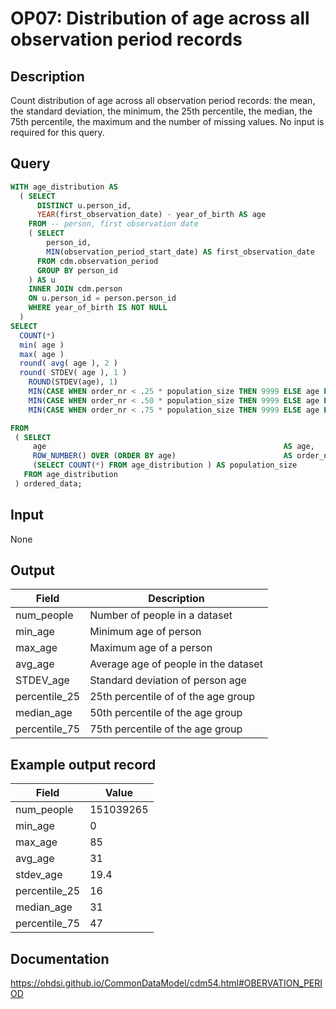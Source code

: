 <!---
Group:observation period
Name:OP07 Distribution of age across all observation period records
Author: Alberto Labarga
CDM Version: 5.4
-->

# OP07: Distribution of age across all observation period records

## Description
Count distribution of age across all observation period records:  the mean, the standard deviation, the minimum, the 25th percentile, the median, the 75th percentile, the maximum and the number of missing values. No input is required for this query.

## Query
```sql
WITH age_distribution AS 
  ( SELECT 
      DISTINCT u.person_id, 
      YEAR(first_observation_date) - year_of_birth AS age
    FROM -- person, first observation date
    ( SELECT 
        person_id,
        MIN(observation_period_start_date) AS first_observation_date
      FROM cdm.observation_period
      GROUP BY person_id
    ) AS u
    INNER JOIN cdm.person 
    ON u.person_id = person.person_id
    WHERE year_of_birth IS NOT NULL
  ) 
SELECT 
  COUNT(*)                                                                      AS num_people,
  min( age )                                                                    AS min_age,
  max( age )                                                                    AS max_age,
  round( avg( age ), 2 )                                                        AS avg_age,
  round( STDEV( age ), 1 )                                                      AS stdev_age,
    ROUND(STDEV(age), 1)                                                        AS STDEV_value,
    MIN(CASE WHEN order_nr < .25 * population_size THEN 9999 ELSE age END)      AS percentile_25,
    MIN(CASE WHEN order_nr < .50 * population_size THEN 9999 ELSE age END)      AS median_age,
    MIN(CASE WHEN order_nr < .75 * population_size THEN 9999 ELSE age END)      AS percentile_75

FROM 
 ( SELECT 
     age                                                     AS age,
     ROW_NUMBER() OVER (ORDER BY age)                        AS order_nr,
     (SELECT COUNT(*) FROM age_distribution ) AS population_size
   FROM age_distribution
 ) ordered_data;
```

## Input

None

## Output

| Field |  Description |
| --- | --- |
| num_people | Number of people in a dataset |
| min_age | Minimum age of person |
| max_age | Maximum age of a person |
| avg_age | Average age of people in the dataset |
| STDEV_age | Standard deviation of person age |
|  percentile_25 |  25th percentile of of the age group |
|  median_age |  50th percentile of the age group |
|  percentile_75 |  75th percentile of the age group |

## Example output record

| Field |  Value |
| --- | --- |
| num_people | 151039265 |
| min_age |  0 |
| max_age |  85 |
| avg_age |  31 |
| stdev_age |  19.4 |
| percentile_25 |  16 |
| median_age |  31 |
| percentile_75 |  47 |

## Documentation
https://ohdsi.github.io/CommonDataModel/cdm54.html#OBERVATION_PERIOD
